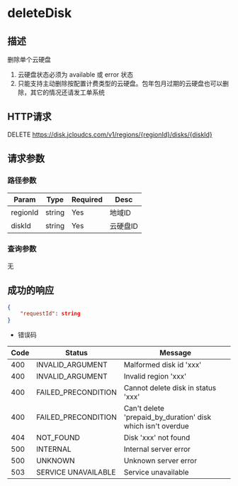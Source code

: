 # deleteDisk

## 描述

删除单个云硬盘

1. 云硬盘状态必须为 available 或 error 状态
1. 只能支持主动删除按配置计费类型的云硬盘。包年包月过期的云硬盘也可以删除，其它的情况还请发工单系统

## HTTP请求

DELETE <https://disk.jcloudcs.com/v1/regions/{regionId}/disks/{diskId}>

## 请求参数

### 路径参数

| Param | Type | Required | Desc |
|---|---|---|---|
| regionId | string | Yes | 地域ID |
| diskId | string | Yes | 云硬盘ID |

### 查询参数

无

## 成功的响应

```json
{
    "requestId": string
}
```

- 错误码

| Code | Status | Message |
|---|---|---|
| 400 | INVALID_ARGUMENT | Malformed disk id 'xxx' |
| 400 | INVALID_ARGUMENT | Invalid region 'xxx' |
| 400 | FAILED_PRECONDITION | Cannot delete disk in status 'xxx' |
| 400 | FAILED_PRECONDITION | Can't delete 'prepaid_by_duration' disk which isn't overdue |
| 404 | NOT_FOUND | Disk 'xxx' not found |
| 500 | INTERNAL | Internal server error |
| 500 | UNKNOWN | Unknown server error |
| 503 | SERVICE UNAVAILABLE | Service unavailable |
